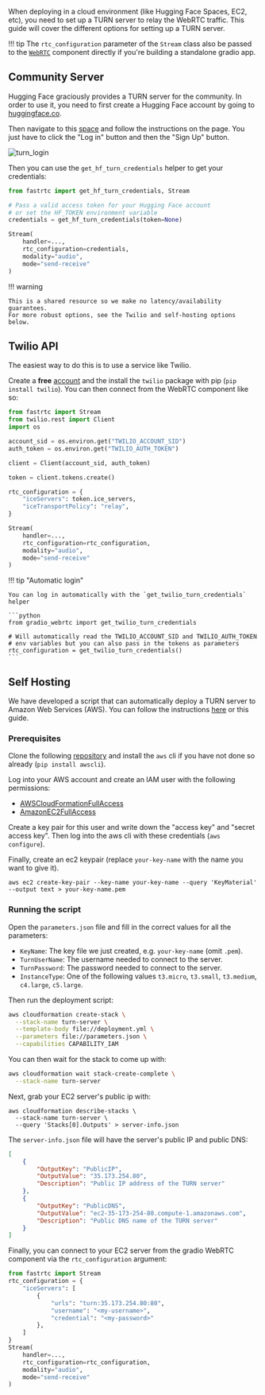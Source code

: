 When deploying in a cloud environment (like Hugging Face Spaces, EC2, etc), you need to set up a TURN server to relay the WebRTC traffic. This guide will cover the different options for setting up a TURN server.

!!! tip
    The `rtc_configuration` parameter of the `Stream` class also be passed to the [`WebRTC`](../userguide/gradio) component directly if you're building a standalone gradio app.

## Community Server

Hugging Face graciously provides a TURN server for the community.
In order to use it, you need to first create a Hugging Face account by going to [huggingface.co](https://huggingface.co/).

Then navigate to this [space](https://huggingface.co/spaces/fastrtc/turn-server-login) and follow the instructions on the page. You just have to click the "Log in" button and then the "Sign Up" button.

![turn_login](https://github.com/user-attachments/assets/cefa8dec-487e-47d8-bb96-1a14a701f6e5)

Then you can use the `get_hf_turn_credentials` helper to get your credentials:

```python
from fastrtc import get_hf_turn_credentials, Stream

# Pass a valid access token for your Hugging Face account
# or set the HF_TOKEN environment variable 
credentials = get_hf_turn_credentials(token=None)

Stream(
    handler=...,
    rtc_configuration=credentials,
    modality="audio",
    mode="send-receive"
)
```

!!! warning

    This is a shared resource so we make no latency/availability guarantees.
    For more robust options, see the Twilio and self-hosting options below.


## Twilio API

The easiest way to do this is to use a service like Twilio.

Create a **free** [account](https://login.twilio.com/u/signup) and the install the `twilio` package with pip (`pip install twilio`). You can then connect from the WebRTC component like so:

```python
from fastrtc import Stream
from twilio.rest import Client
import os

account_sid = os.environ.get("TWILIO_ACCOUNT_SID")
auth_token = os.environ.get("TWILIO_AUTH_TOKEN")

client = Client(account_sid, auth_token)

token = client.tokens.create()

rtc_configuration = {
    "iceServers": token.ice_servers,
    "iceTransportPolicy": "relay",
}

Stream(
    handler=...,
    rtc_configuration=rtc_configuration,
    modality="audio",
    mode="send-receive"
)
```

!!! tip "Automatic login"

    You can log in automatically with the `get_twilio_turn_credentials` helper

    ```python
    from gradio_webrtc import get_twilio_turn_credentials

    # Will automatically read the TWILIO_ACCOUNT_SID and TWILIO_AUTH_TOKEN
    # env variables but you can also pass in the tokens as parameters
    rtc_configuration = get_twilio_turn_credentials()
    ```

## Self Hosting

We have developed a script that can automatically deploy a TURN server to Amazon Web Services (AWS). You can follow the instructions [here](https://github.com/freddyaboulton/turn-server-deploy) or this guide.

### Prerequisites

Clone the following [repository](https://github.com/freddyaboulton/turn-server-deploy) and install the `aws` cli if you have not done so already (`pip install awscli`).

Log into your AWS account and create an IAM user with the following permissions:

- [AWSCloudFormationFullAccess](https://us-east-1.console.aws.amazon.com/iam/home?region=us-east-1#/policies/details/arn%3Aaws%3Aiam%3A%3Aaws%3Apolicy%2FAWSCloudFormationFullAccess)
- [AmazonEC2FullAccess](https://us-east-1.console.aws.amazon.com/iam/home?region=us-east-1#/policies/details/arn%3Aaws%3Aiam%3A%3Aaws%3Apolicy%2FAmazonEC2FullAccess)


Create a key pair for this user and write down the "access key" and "secret access key". Then log into the aws cli with these credentials (`aws configure`).

Finally, create an ec2 keypair (replace `your-key-name` with the name you want to give it).

```
aws ec2 create-key-pair --key-name your-key-name --query 'KeyMaterial' --output text > your-key-name.pem
```

### Running the script

Open the `parameters.json` file and fill in the correct values for all the parameters:

- `KeyName`: The key file we just created, e.g. `your-key-name` (omit `.pem`).
- `TurnUserName`: The username needed to connect to the server.
- `TurnPassword`: The password needed to connect to the server.
- `InstanceType`: One of the following values `t3.micro`, `t3.small`, `t3.medium`, `c4.large`, `c5.large`.


Then run the deployment script:

```bash
aws cloudformation create-stack \
  --stack-name turn-server \
  --template-body file://deployment.yml \
  --parameters file://parameters.json \
  --capabilities CAPABILITY_IAM
```

You can then wait for the stack to come up with:

```bash
aws cloudformation wait stack-create-complete \
  --stack-name turn-server
```

Next, grab your EC2 server's public ip with:

```
aws cloudformation describe-stacks \
  --stack-name turn-server \
  --query 'Stacks[0].Outputs' > server-info.json
```

The `server-info.json` file will have the server's public IP and public DNS:

```json
[
    {
        "OutputKey": "PublicIP",
        "OutputValue": "35.173.254.80",
        "Description": "Public IP address of the TURN server"
    },
    {
        "OutputKey": "PublicDNS",
        "OutputValue": "ec2-35-173-254-80.compute-1.amazonaws.com",
        "Description": "Public DNS name of the TURN server"
    }
]
```

Finally, you can connect to your EC2 server from the gradio WebRTC component via the `rtc_configuration` argument:

```python
from fastrtc import Stream
rtc_configuration = {
    "iceServers": [
        {
            "urls": "turn:35.173.254.80:80",
            "username": "<my-username>",
            "credential": "<my-password>"
        },
    ]
}
Stream(
    handler=...,
    rtc_configuration=rtc_configuration,
    modality="audio",
    mode="send-receive"
)
```